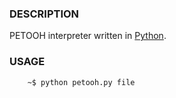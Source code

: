 ### DESCRIPTION

PETOOH interpreter written in [Python](http://python.org/).

### USAGE

```
    ~$ python petooh.py file
```